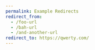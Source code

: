 ```yaml
---
permalink: Example Redirects
redirect_from:
  - /foo-url
  - /bah-url
  - /and-another-url
redirect_to: https://qwerty.com/
---
```

